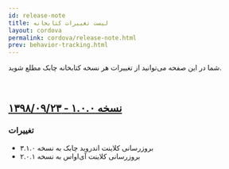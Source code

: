 ```yaml
---
id: release-note
title: لیست تغییرات کتابخانه
layout: cordova
permalink: cordova/release-note.html
prev: behavior-tracking.html
---
```


شما در این صفحه می‌توانید از تغییرات هر نسخه کتابخانه چابک مطلع شوید.

<Br>

## [نسخه ۱.۰.۰ - ۱۳۹۸/۰۹/۲۳](https://github.com/chabok-io/chabok-client-rn/releases/tag/v1.0.0)

### تغییرات

- بروزرسانی کلاینت اندروید چابک به نسخه ۳.۱.۰
- بروزرسانی کلاینت آی‌او‌اس به نسخه ۲.۰.۱
